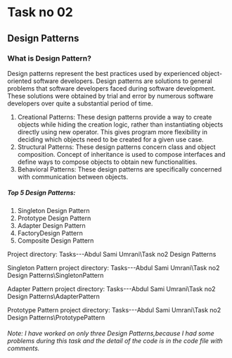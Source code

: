  # Task no 02
 ## Design Patterns
 ### What is Design Pattern?
 Design patterns represent the best practices used by experienced object-oriented software developers. Design patterns are solutions to general problems that software developers faced during software development. These solutions were obtained by trial and error by numerous software developers over quite a substantial period of time.
1. Creational Patterns: 
These design patterns provide a way to create objects while hiding the creation logic, rather than instantiating objects directly using new operator. This gives program more flexibility in deciding which objects need to be created for a given use case.
2. Structural Patterns: 
These design patterns 
concern class and object composition. Concept of inheritance is used to compose interfaces and define ways to compose objects to obtain new functionalities.
3. Behavioral Patterns: 
These design patterns are specifically concerned with communication between objects.

##### Top 5 Design Patterns:
1. Singleton Design Pattern
2. Prototype Design Pattern
3. Adapter Design Pattern
4. FactoryDesign Pattern
5. Composite Design Pattern

Project directory: 
Tasks---Abdul Sami Umrani\Task no2 Design Patterns

Singleton Pattern project directory:
Tasks---Abdul Sami Umrani\Task no2 Design Patterns\SingletonPattern

Adapter Pattern project directory:
Tasks---Abdul Sami Umrani\Task no2 Design Patterns\AdapterPattern

Prototype Pattern project directory:
Tasks---Abdul Sami Umrani\Task no2 Design Patterns\PrototypePattern

###### Note: I have worked on only three Design Patterns,because I had some problems during this task and the detail of the code is in the code file with comments.
